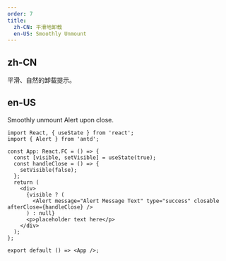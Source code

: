 ```yaml
---
order: 7
title:
  zh-CN: 平滑地卸载
  en-US: Smoothly Unmount
---
```


## zh-CN

平滑、自然的卸载提示。

## en-US

Smoothly unmount Alert upon close.

```tsx
import React, { useState } from 'react';
import { Alert } from 'antd';

const App: React.FC = () => {
  const [visible, setVisible] = useState(true);
  const handleClose = () => {
    setVisible(false);
  };
  return (
    <div>
      {visible ? (
        <Alert message="Alert Message Text" type="success" closable afterClose={handleClose} />
      ) : null}
      <p>placeholder text here</p>
    </div>
  );
};

export default () => <App />;
```
